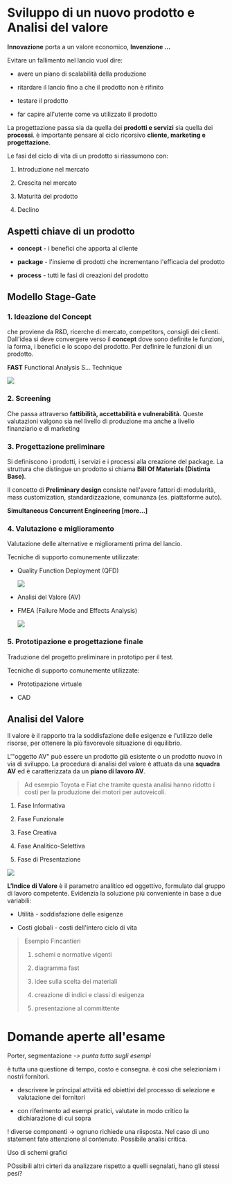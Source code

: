 # Sviluppo di un nuovo prodotto e Analisi del valore

**Innovazione** porta a un valore economico, **Invenzione ...**

Evitare un fallimento nel lancio vuol dire:

- avere un piano di scalabilità della produzione

- ritardare il lancio fino a che il prodotto non è rifinito

- testare il prodotto

- far capire all'utente come va utilizzato il prodotto

La progettazione passa sia da quella dei **prodotti e servizi** sia quella dei **processi**. è importante pensare al ciclo ricorsivo **cliente, marketing e progettazione**.

Le fasi del ciclo di vita di un prodotto si riassumono con:

1. Introduzione nel mercato

2. Crescita nel mercato

3. Maturità del prodotto

4. Declino

## Aspetti chiave di un prodotto

- **concept** - i benefici che apporta al cliente

- **package** - l'insieme di prodotti che incrementano l'efficacia del prodotto

- **process** - tutti le fasi di creazioni del prodotto

## Modello Stage-Gate

### 1. Ideazione del Concept

che proviene da R&D, ricerche di mercato, competitors, consigli dei clienti. Dall'idea si deve convergere verso il **concept** dove sono definite le funzioni, la forma, i benefici e lo scopo del prodotto. Per definire le funzioni di un prodotto.

**FAST** Functional Analysis S... Technique

![](../assets/2023-03-30-15-03-58-image.png)

### 2. Screening

Che passa attraverso **fattibilità, accettabilità e vulnerabilità**. Queste valutazioni valgono sia nel livello di produzione ma anche a livello finanziario e di marketing

### 3. Progettazione preliminare

Si definiscono i prodotti, i servizi e i processi alla creazione del package. La struttura che distingue un prodotto si chiama **Bill Of Materials (Distinta Base)**. 

Il concetto di **Preliminary design** consiste nell'avere fattori di modularità, mass customization, standardizzazione, comunanza (es. piattaforme auto).

**Simultaneous Concurrent Engineering [more...]**

### 4. Valutazione e miglioramento

Valutazione delle alternative e miglioramenti prima del lancio.

Tecniche di supporto comunemente utilizzate:

- Quality Function Deployment (QFD)
  
  ![](../assets/2023-03-30-15-07-36-image.png)

- Analisi del Valore (AV)

- FMEA (Failure Mode and Effects Analysis)
  
  ![](../assets/2023-03-30-15-05-58-image.png)

### 5. Prototipazione e progettazione finale

Traduzione del progetto preliminare in prototipo per il test.

Tecniche di supporto comunemente utilizzate:

- Prototipazione virtuale

- CAD

## Analisi del Valore

Il valore è il rapporto tra la soddisfazione delle esigenze e l'utilizzo delle risorse, per ottenere la più favorevole situazione di equilibrio.

L'"oggetto AV" può essere un prodotto già esistente o un prodotto nuovo in via di sviluppo. La procedura di analisi del valore è attuata da una **squadra AV** ed è caratterizzata da un **piano di lavoro AV**.

> Ad esempio Toyota e Fiat che tramite questa analisi hanno ridotto i costi per la produzione dei motori per autoveicoli.

1. Fase Informativa

2. Fase Funzionale

3. Fase Creativa

4. Fase Analitico-Selettiva

5. Fase di Presentazione

![](../assets/2023-03-30-15-12-35-image.png)

**L’Indice di Valore** è il parametro analitico ed oggettivo, formulato dal gruppo di lavoro competente. Evidenzia la soluzione più conveniente in base a due variabili:

- Utilità - soddisfazione delle esigenze

- Costi globali - costi dell'intero ciclo di vita

> Esempio Fincantieri
> 
> 1. schemi e normative vigenti
> 
> 2. diagramma fast
> 
> 3. idee sulla scelta dei materiali
> 
> 4. creazione di indici e classi di esigenza
> 
> 5. presentazione al committente

# Domande aperte all'esame

Porter, segmentazione -_> punta tutto sugli esempi_

è tutta una questione di tempo, costo e consegna. è così che selezioniam i nostri fornitori. 

- descrivere le principal attviità ed obiettivi del processo di selezione e valutazione dei fornitori

- con riferimento ad esempi pratici, valutate in modo critico la dichiarazione di cui sopra 

! diverse componenti -> ognuno richiede una riisposta. Nel caso di uno statement fate attenzione al contenuto. Possibile analisi critica.

Uso di schemi grafici

POssibili altri cirteri da analizzare rispetto a quelli segnalati, hano gli stessi pesi?
